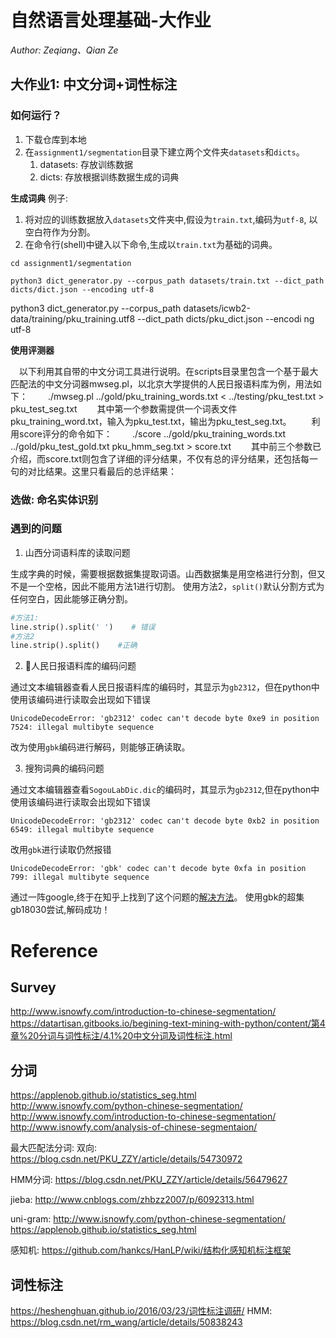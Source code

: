 # 自然语言处理基础-大作业

*Author: Zeqiang、Qian Ze*
</br>

## 大作业1: 中文分词+词性标注

### 如何运行？

1. 下载仓库到本地
2. 在`assignment1/segmentation`目录下建立两个文件夹`datasets`和`dicts`。
    1. datasets: 存放训练数据
    2. dicts: 存放根据训练数据生成的词典

**生成词典**
例子: 
1. 将对应的训练数据放入`datasets`文件夹中,假设为`train.txt`,编码为`utf-8`, 以空白符作为分割。
2. 在命令行(shell)中键入以下命令,生成以`train.txt`为基础的词典。

```
cd assignment1/segmentation

python3 dict_generator.py --corpus_path datasets/train.txt --dict_path dicts/dict.json --encoding utf-8
```
python3 dict_generator.py --corpus_path datasets/icwb2-data/training/pku_training.utf8 --dict_path dicts/pku_dict.json --encodi
ng utf-8

**使用评测器**

　以下利用其自带的中文分词工具进行说明。在scripts目录里包含一个基于最大匹配法的中文分词器mwseg.pl，以北京大学提供的人民日报语料库为例，用法如下：
　　./mwseg.pl ../gold/pku_training_words.txt < ../testing/pku_test.txt > pku_test_seg.txt
　　其中第一个参数需提供一个词表文件pku_training_word.txt，输入为pku_test.txt，输出为pku_test_seg.txt。
　　利用score评分的命令如下：
　　./score ../gold/pku_training_words.txt ../gold/pku_test_gold.txt pku_hmm_seg.txt > score.txt
　　其中前三个参数已介绍，而score.txt则包含了详细的评分结果，不仅有总的评分结果，还包括每一句的对比结果。这里只看最后的总评结果：

### 选做: 命名实体识别

### 遇到的问题

1. 山西分词语料库的读取问题

生成字典的时候，需要根据数据集提取词语。山西数据集是用空格进行分割，但又不是一个空格，因此不能用方法1进行切割。
使用方法2，`split()`默认分割方式为任何空白，因此能够正确分割。

```python
#方法1: 
line.strip().split(' ')    # 错误
#方法2
line.strip().split()    #正确
```

2. 人民日报语料库的编码问题

通过文本编辑器查看人民日报语料库的编码时，其显示为`gb2312`，但在python中使用该编码进行读取会出现如下错误

```
UnicodeDecodeError: 'gb2312' codec can't decode byte 0xe9 in position 7524: illegal multibyte sequence
```

改为使用`gbk`编码进行解码，则能够正确读取。

3. 搜狗词典的编码问题

通过文本编辑器查看`SogouLabDic.dic`的编码时，其显示为`gb2312`,但在python中使用该编码进行读取会出现如下错误
```
UnicodeDecodeError: 'gb2312' codec can't decode byte 0xb2 in position 6549: illegal multibyte sequence
```
改用`gbk`进行读取仍然报错
```
UnicodeDecodeError: 'gbk' codec can't decode byte 0xfa in position 799: illegal multibyte sequence
```
通过一阵google,终于在知乎上找到了这个问题的[解决方法](https://www.zhihu.com/question/36368902)。
使用gbk的超集gb18030尝试,解码成功！

# Reference
## Survey
http://www.isnowfy.com/introduction-to-chinese-segmentation/
https://datartisan.gitbooks.io/begining-text-mining-with-python/content/第4章%20分词与词性标注/4.1%20中文分词及词性标注.html

## 分词
https://applenob.github.io/statistics_seg.html
http://www.isnowfy.com/python-chinese-segmentation/
http://www.isnowfy.com/introduction-to-chinese-segmentation/
http://www.isnowfy.com/analysis-of-chinese-segmentaion/

最大匹配法分词:
双向: https://blog.csdn.net/PKU_ZZY/article/details/54730972

HMM分词:
https://blog.csdn.net/PKU_ZZY/article/details/56479627

jieba:
http://www.cnblogs.com/zhbzz2007/p/6092313.html

uni-gram:
http://www.isnowfy.com/python-chinese-segmentation/
https://applenob.github.io/statistics_seg.html

感知机: 
https://github.com/hankcs/HanLP/wiki/结构化感知机标注框架
## 词性标注
https://heshenghuan.github.io/2016/03/23/词性标注调研/
HMM:
https://blog.csdn.net/rm_wang/article/details/50838243
